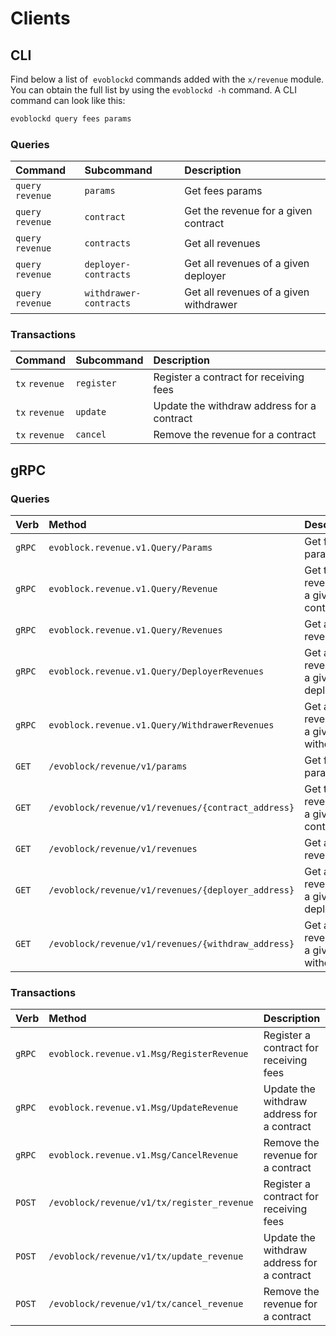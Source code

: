 <!--
order: 8
-->

# Clients

## CLI

Find below a list of  `evoblockd` commands added with the  `x/revenue` module. You can obtain the full list by using the `evoblockd -h` command. A CLI command can look like this:

```bash
evoblockd query fees params
```

### Queries

| Command            | Subcommand             | Description                              |
| :----------------- | :--------------------- | :--------------------------------------- |
| `query` `revenue` | `params`               | Get fees params                          |
| `query` `revenue` | `contract`             | Get the revenue for a given contract   |
| `query` `revenue` | `contracts`            | Get all revenues                       |
| `query` `revenue` | `deployer-contracts`   | Get all revenues of a given deployer   |
| `query` `revenue` | `withdrawer-contracts` | Get all revenues of a given withdrawer |

### Transactions

| Command         | Subcommand | Description                                |
| :-------------- | :--------- | :----------------------------------------- |
| `tx` `revenue` | `register` | Register a contract for receiving fees     |
| `tx` `revenue` | `update`   | Update the withdraw address for a contract |
| `tx` `revenue` | `cancel`   | Remove the revenue for a contract        |

## gRPC

### Queries

| Verb   | Method                                            | Description                              |
| :----- | :------------------------------------------------ | :--------------------------------------- |
| `gRPC` | `evoblock.revenue.v1.Query/Params`                  | Get fees params                          |
| `gRPC` | `evoblock.revenue.v1.Query/Revenue`                | Get the revenue for a given contract   |
| `gRPC` | `evoblock.revenue.v1.Query/Revenues`               | Get all revenues                       |
| `gRPC` | `evoblock.revenue.v1.Query/DeployerRevenues`       | Get all revenues of a given deployer   |
| `gRPC` | `evoblock.revenue.v1.Query/WithdrawerRevenues`     | Get all revenues of a given withdrawer |
| `GET`  | `/evoblock/revenue/v1/params`                       | Get fees params                          |
| `GET`  | `/evoblock/revenue/v1/revenues/{contract_address}`  | Get the revenue for a given contract   |
| `GET`  | `/evoblock/revenue/v1/revenues`                    | Get all revenues                       |
| `GET`  | `/evoblock/revenue/v1/revenues/{deployer_address}` | Get all revenues of a given deployer   |
| `GET`  | `/evoblock/revenue/v1/revenues/{withdraw_address}` | Get all revenues of a given withdrawer |

### Transactions

| Verb   | Method                                     | Description                                |
| :----- | :----------------------------------------- | :----------------------------------------- |
| `gRPC` | `evoblock.revenue.v1.Msg/RegisterRevenue`   | Register a contract for receiving fees     |
| `gRPC` | `evoblock.revenue.v1.Msg/UpdateRevenue`     | Update the withdraw address for a contract |
| `gRPC` | `evoblock.revenue.v1.Msg/CancelRevenue`     | Remove the revenue for a contract        |
| `POST` | `/evoblock/revenue/v1/tx/register_revenue` | Register a contract for receiving fees     |
| `POST` | `/evoblock/revenue/v1/tx/update_revenue`   | Update the withdraw address for a contract |
| `POST` | `/evoblock/revenue/v1/tx/cancel_revenue`   | Remove the revenue for a contract        |

